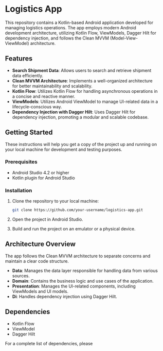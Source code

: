 # Logistics App

This repository contains a Kotlin-based Android application developed for managing logistics operations. The app employs modern Android development architecture, utilizing Kotlin Flow, ViewModels, Dagger Hilt for dependency injection, and follows the Clean MVVM (Model-View-ViewModel) architecture.

## Features

- **Search Shipment Data**: Allows users to search and retrieve shipment data efficiently.
- **Clean MVVM Architecture**: Implements a well-organized architecture for better maintainability and scalability.
- **Kotlin Flow**: Utilizes Kotlin Flow for handling asynchronous operations in a concise and reactive manner.
- **ViewModels**: Utilizes Android ViewModel to manage UI-related data in a lifecycle-conscious way.
- **Dependency Injection with Dagger Hilt**: Uses Dagger Hilt for dependency injection, promoting a modular and scalable codebase.

## Getting Started

These instructions will help you get a copy of the project up and running on your local machine for development and testing purposes.

### Prerequisites

- Android Studio 4.2 or higher
- Kotlin plugin for Android Studio

### Installation

1. Clone the repository to your local machine:

    ```bash
    git clone https://github.com/your-username/logistics-app.git
    ```

2. Open the project in Android Studio.

3. Build and run the project on an emulator or a physical device.

## Architecture Overview

The app follows the Clean MVVM architecture to separate concerns and maintain a clear code structure.

- **Data**: Manages the data layer responsible for handling data from various sources.
- **Domain**: Contains the business logic and use cases of the application.
- **Presentation**: Manages the UI-related components, including ViewModels and UI models.
- **Di**: Handles dependency injection using Dagger Hilt.

## Dependencies

- Kotlin Flow
- ViewModel
- Dagger Hilt

For a complete list of dependencies, please 
